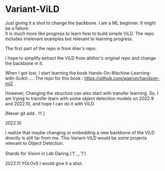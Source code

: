 # Variant-ViLD
Just giving it a shot to change the backbone. I am a ML beginner. It might be a failure.  
It is much more like progress to learn how to build simple ViLD. The repo includes irrelevant examples but relevant to learning progress.  



The first part of the repo is from Alex's repo.

I hope to simplify extract the ViLD from ahthor's original repo and change the backbone in it.  



When I got lost, I start learning the book Hands-On-Machine-Learning-with-Scikit-....
The repo for this book : https://github.com/ageron/handson-ml2


However, Changing the structure can also start with transfer learning. So, I am trying to transfer learn with some object detection models on 2022.9 and 2022.10, and hope I can do it with ViLD.   

[Never git add . !!! ]



2022.10

I realize that maybe changing or embedding a new backbone of the ViLD directly is still far from me. This Variant-ViLD would be some projects relevant to Object Detection. 

Stands for Vision in Lab Daring (ㄒ﹏ㄒ)



2022.11 YOLOv5 I would give it a shot.
